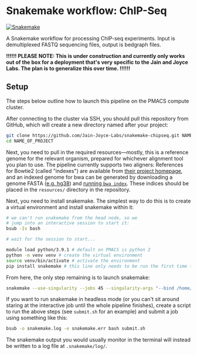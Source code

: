 # Snakemake workflow: ChIP-Seq

[![Snakemake](https://img.shields.io/badge/snakemake-≥6.3.0-brightgreen.svg)](https://snakemake.github.io)

A Snakemake workflow for processing ChIP-seq experiments. Input is demultiplexed FASTQ sequencing files, output is bedgraph files.

**!!!!!! PLEASE NOTE: This is under construction and currently only works out of the box for a deployment that's very specific to the Jain and Joyce Labs. The plan is to generalize this over time. !!!!!!**

## Setup

The steps below outline how to launch this pipeline on the PMACS compute cluster.

After connecting to the cluster via SSH, you should pull this repository from GitHub, which will create a new directory named after your project:

```sh
git clone https://github.com/Jain-Joyce-Labs/snakemake-chipseq.git NAME_OF_PROJECT
cd NAME_OF_PROJECT
```

Next, you need to pull in the required resources—mostly, this is a reference genome for the relevant organism, prepared for whichever alignment tool you plan to use. The pipeline currently supports two aligners: References for Bowtie2 (called "indexes") are available from [their project homepage](https://bowtie-bio.sourceforge.net/bowtie2/index.shtml), and an indexed genome for bwa can be generated by downloading a genome FASTA ([e.g. hg38](https://www.ncbi.nlm.nih.gov/assembly/GCF_000001405.40)) and [running `bwa index`](https://bio-bwa.sourceforge.net/bwa.shtml). These indices should be placed in the `resources/` directory in the repository.

Next, you need to install snakemake. The simplest way to do this is to create a virtual environment and install snakemake within it:

```sh
# we can't run snakemake from the head node, so we
# jump into an interactive session to start it:
bsub -Is bash

# wait for the session to start...

module load python/3.9.1 # default on PMACS is python 2
python -m venv venv # create the virtual environment
source venv/bin/activate # activate the environment
pip install snakemake # this line only needs to be run the first time the pipeline is installed
```

From here, the only step remaining is to launch snakemake:
```sh
snakemake --use-singularity --jobs 45 --singularity-args "--bind /home/rabdill/snakemake-chipseq/resources" --cluster 'bsub -n 16 -o {log} -M {resources.memory}000 -R "span[hosts=1]"'
```

If you want to run snakemake in headless mode (or you can't sit around staring at the interactive job until the whole pipeline finishes), create a script to run the above steps (see `submit.sh` for an example) and submit a job using something like this:

```sh
bsub -o snakemake.log -e snakemake.err bash submit.sh
```

The snakemake output you would usually monitor in the terminal will instead be written to a log file at `.snakemake/log/`.
